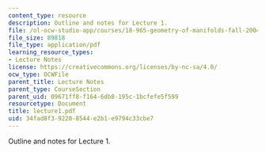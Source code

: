 ```yaml
---
content_type: resource
description: Outline and notes for Lecture 1.
file: /ol-ocw-studio-app/courses/18-965-geometry-of-manifolds-fall-2004/34fad8f392208544e2b1e9794c33cbe7_lecture1.pdf
file_size: 89818
file_type: application/pdf
learning_resource_types:
- Lecture Notes
license: https://creativecommons.org/licenses/by-nc-sa/4.0/
ocw_type: OCWFile
parent_title: Lecture Notes
parent_type: CourseSection
parent_uid: 09671ff8-f164-6db8-195c-1bcfefe5f599
resourcetype: Document
title: lecture1.pdf
uid: 34fad8f3-9220-8544-e2b1-e9794c33cbe7
---
```

Outline and notes for Lecture 1.